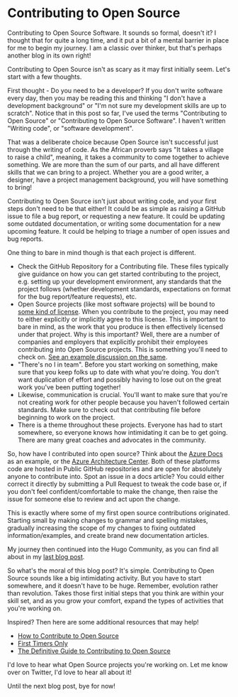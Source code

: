 # Contributing to Open Source

Contributing to Open Source Software. It sounds so formal, doesn't it? I thought that for quite a long time, and it put a bit of a mental barrier in place for me to begin my journey. I am a classic over thinker, but that's perhaps another blog in its own right!

Contributing to Open Source isn't as scary as it may first initially seem. Let's start with a few thoughts.

First thought - Do you need to be a developer? If you don't write software every day, then you may be reading this and thinking "I don't have a development background" or "I'm not sure my development skills are up to scratch". Notice that in this post so far, I've used the terms "Contributing to Open Source" or "Contributing to Open Source Software". I haven't written "Writing code", or "software development".

That was a deliberate choice because Open Source isn't successful just through the writing of code. As the African proverb says "It takes a village to raise a child", meaning, it takes a community to come together to achieve something. We are more than the sum of our parts, and all have different skills that we can bring to a project. Whether you are a good writer, a designer, have a project management background, you will have something to bring!

Contributing to Open Source isn't just about writing code, and your first steps don't need to be that either! It could be as simple as raising a GitHub issue to file a bug report, or requesting a new feature. It could be updating some outdated documentation, or writing some documentation for a new upcoming feature. It could be helping to triage a number of open issues and bug reports.

One thing to bare in mind though is that each project is different.

* Check the GitHub Repository for a Contributing file. These files typically give guidance on how you can get started contributing to the project, e.g. setting up your development environment, any standards that the project follows (whether development standards, expectations on format for the bug report/feature requests), etc.
* Open Source projects (like most software projects) will be bound to [some kind of license](https://choosealicense.com/). When you contribute to the project, you may need to either explicitly or implicitly agree to this license. This is important to bare in mind, as the work that you produce is then effectively licensed under that project. Why is this important? Well, there are a number of companies and employers that explicitly prohibit their employees contributing into Open Source projects. This is something you'll need to check on. [See an example discussion on the same](https://softwareengineering.stackexchange.com/questions/11334/does-your-company-have-a-written-policy-about-contributing-to-open-source-projec).
* "There's no I in team". Before you start working on something, make sure that you keep folks up to date with what you're doing. You don't want duplication of effort and possibly having to lose out on the great work you've been putting together!
* Likewise, communication is crucial. You'll want to make sure that you're not creating work for other people because you haven't followed certain standards. Make sure to check out that contributing file before beginning to work on the project.
* There is a theme throughout these projects. Everyone has had to start somewhere, so everyone knows how intimidating it can be to get going. There are many great coaches and advocates in the community.

So, how have I contributed into open source? Think about the [Azure Docs](https://github.com/MicrosoftDocs/azure-docs) as an example, or the [Azure Architecture Center](https://docs.microsoft.com/en-us/azure/architecture/). Both of these platforms code are hosted in Public GitHub repositories and are open for absolutely anyone to contribute into. Spot an issue in a docs article? You could either correct it directly by submitting a Pull Request to tweak the code base or, if you don't feel confident/comfortable to make the change, then raise the issue for someone else to review and act upon the change.

This is exactly where some of my first open source contributions originated. Starting small by making changes to grammar and spelling mistakes, gradually increasing the scope of my changes to fixing outdated information/examples, and create brand new documentation articles.

My journey then continued into the Hugo Community, as you can find all about in my [last blog post](/blog/contributing-to-a-hugo-theme/).

So what's the moral of this blog post? It's simple. Contributing to Open Source sounds like a big intimidating activity. But you have to start somewhere, and it doesn't have to be huge. Remember, evolution rather than revolution. Takes those first initial steps that you think are within your skill set, and as you grow your comfort, expand the types of activities that you're working on.

Inspired? Then here are some additional resources that may help!

* [How to Contribute to Open Source](https://opensource.guide/how-to-contribute/)
* [First Timers Only](https://www.firsttimersonly.com/)
* [The Definitive Guide to Contributing to Open Source](https://www.freecodecamp.org/news/the-definitive-guide-to-contributing-to-open-source-900d5f9f2282/)

I'd love to hear what Open Source projects you're working on. Let me know over on Twitter, I'd love to hear all about it!

Until the next blog post, bye for now!